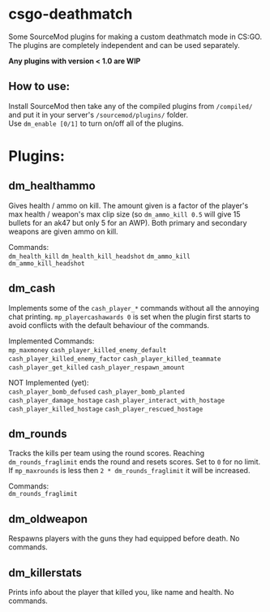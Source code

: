 # csgo-deathmatch

Some SourceMod plugins for making a custom deathmatch mode in CS:GO.  
The plugins are completely independent and can be used separately.

**Any plugins with version < 1.0 are WIP**

## How to use:
Install SourceMod then take any of the compiled plugins from `/compiled/` and put it in your server's `/sourcemod/plugins/` folder.  
Use `dm_enable [0/1]` to turn on/off all of the plugins.

# Plugins:

## dm_healthammo
Gives health / ammo on kill. The amount given is a factor of the player's max health / weapon's max clip size (so `dm_ammo_kill 0.5` will give 15 bullets for an ak47 but only 5 for an AWP). Both primary and secondary weapons are given ammo on kill.

Commands:  
`dm_health_kill` `dm_health_kill_headshot` `dm_ammo_kill` `dm_ammo_kill_headshot`

## dm_cash
Implements some of the `cash_player_*` commands without all the annoying chat printing. `mp_playercashawards 0` is set when the plugin first starts to avoid conflicts with the default behaviour of the commands.

Implemented Commands:  
`mp_maxmoney` `cash_player_killed_enemy_default` `cash_player_killed_enemy_factor` `cash_player_killed_teammate` `cash_player_get_killed` `cash_player_respawn_amount`

NOT Implemented (yet):  
`cash_player_bomb_defused` `cash_player_bomb_planted` `cash_player_damage_hostage` `cash_player_interact_with_hostage` `cash_player_killed_hostage` `cash_player_rescued_hostage`

## dm_rounds
Tracks the kills per team using the round scores. Reaching `dm_rounds_fraglimit` ends the round and resets scores. Set to `0` for no limit. If `mp_maxrounds` is less then `2 * dm_rounds_fraglimit` it will be increased.

Commands:  
`dm_rounds_fraglimit`

## dm_oldweapon
Respawns players with the guns they had equipped before death. No commands.

## dm_killerstats
Prints info about the player that killed you, like name and health. No commands.
